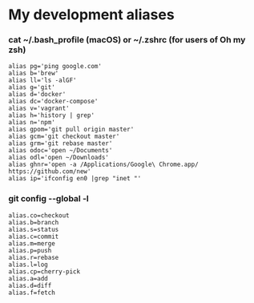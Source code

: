 # My development aliases

### cat ~/.bash_profile (macOS) or ~/.zshrc (for users of Oh my zsh)

```
alias pg='ping google.com'
alias b='brew'
alias ll='ls -alGF'
alias g='git'
alias d='docker'
alias dc='docker-compose'
alias v='vagrant'
alias h='history | grep'
alias n='npm'
alias gpom='git pull origin master'
alias gcm='git checkout master'
alias grm='git rebase master'
alias odoc='open ~/Documents'
alias odl='open ~/Downloads'
alias ghnr='open -a /Applications/Google\ Chrome.app/ https://github.com/new'
alias ip='ifconfig en0 |grep "inet "'
```

### git config --global -l

```
alias.co=checkout
alias.b=branch
alias.s=status
alias.c=commit
alias.m=merge
alias.p=push
alias.r=rebase
alias.l=log
alias.cp=cherry-pick
alias.a=add
alias.d=diff
alias.f=fetch
```
